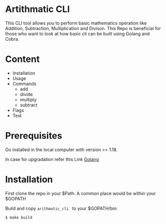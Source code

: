 # Artithmatic CLI

This CLI tool allows you to perform basic mathematics operation like Addition, Subtraction, Multiplication and Divison. This Repo is beneficial for those who want to look at how basic cli can be built using Golang and Cobra.

# Content

* Installation
* Usage
* Commands
  * add
  * divide
  * multiply
  * subtract
* Flags
* Test

# Prerequisites
Go installed in the local computer with version >= 1.18.

In case for upgradation refer this Link [Golang](https://www.golinuxcloud.com/upgrade-go-version/)

# Installation
First clone the repo in your $Path. A common place would be within your $GOPATH

Build and copy ```arithmatic_cli ``` to your $GOPATH/bin:

```
$ make build
```




